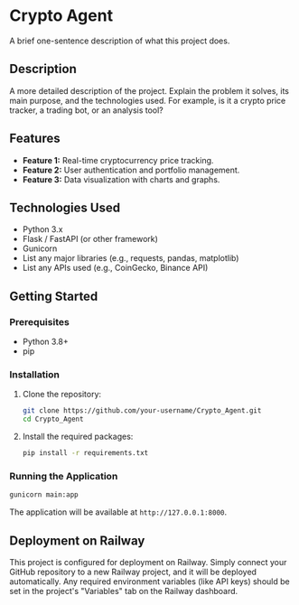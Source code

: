 # Crypto Agent

A brief one-sentence description of what this project does.

## Description

A more detailed description of the project. Explain the problem it solves, its main purpose, and the technologies used. For example, is it a crypto price tracker, a trading bot, or an analysis tool?

## Features

*   **Feature 1:** Real-time cryptocurrency price tracking.
*   **Feature 2:** User authentication and portfolio management.
*   **Feature 3:** Data visualization with charts and graphs.

## Technologies Used

*   Python 3.x
*   Flask / FastAPI (or other framework)
*   Gunicorn
*   List any major libraries (e.g., requests, pandas, matplotlib)
*   List any APIs used (e.g., CoinGecko, Binance API)

## Getting Started

### Prerequisites

*   Python 3.8+
*   pip

### Installation

1.  Clone the repository:
    ```sh
    git clone https://github.com/your-username/Crypto_Agent.git
    cd Crypto_Agent
    ```
2.  Install the required packages:
    ```sh
    pip install -r requirements.txt
    ```

### Running the Application

```sh
gunicorn main:app
```
The application will be available at `http://127.0.0.1:8000`.

## Deployment on Railway

This project is configured for deployment on Railway. Simply connect your GitHub repository to a new Railway project, and it will be deployed automatically. Any required environment variables (like API keys) should be set in the project's "Variables" tab on the Railway dashboard.